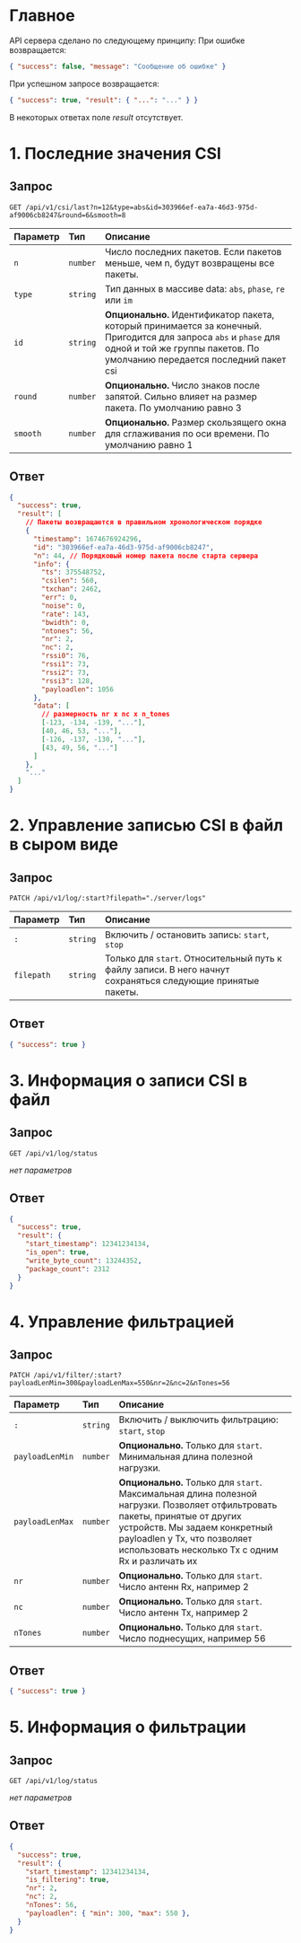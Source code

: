 # Главное

API сервера сделано по следующему принципу: При ошибке возвращается:

```json
{ "success": false, "message": "Сообщение об ошибке" }
```

При успешном запросе возвращается:

```json
{ "success": true, "result": { "...": "..." } }
```

В некоторых ответах поле _result_ отсутствует.

# 1. Последние значения CSI

## Запрос

```http
GET /api/v1/csi/last?n=12&type=abs&id=303966ef-ea7a-46d3-975d-af9006cb8247&round=6&smooth=8
```

| Параметр | Тип | Описание |
| :-- | :-- | :-- |
| `n` | `number` | Число последних пакетов. Если пакетов меньше, чем n, будут возвращены все пакеты. |
| `type` | `string` | Тип данных в массиве data: `abs`, `phase`, `re` или `im` |
| `id` | `string` | **Опционально.** Идентификатор пакета, который принимается за конечный. Пригодится для запроса `abs` и `phase` для одной и той же группы пакетов. По умолчанию передается последний пакет csi |
| `round` | `number` | **Опционально.** Число знаков после запятой. Сильно влияет на размер пакета. По умолчанию равно 3 |
| `smooth` | `number` | **Опционально.** Размер скользящего окна для сглаживания по оси времени. По умолчанию равно 1 |

## Ответ

```json
{
  "success": true,
  "result": [
    // Пакеты возвращаются в правильном хронологическом порядке
    {
      "timestamp": 1674676924296,
      "id": "303966ef-ea7a-46d3-975d-af9006cb8247",
      "n": 44, // Порядковый номер пакета после старта сервера
      "info": {
        "ts": 375548752,
        "csilen": 560,
        "txchan": 2462,
        "err": 0,
        "noise": 0,
        "rate": 143,
        "bwidth": 0,
        "ntones": 56,
        "nr": 2,
        "nc": 2,
        "rssi0": 76,
        "rssi1": 73,
        "rssi2": 73,
        "rssi3": 128,
        "payloadlen": 1056
      },
      "data": [
        // размерность nr x nc x n_tones
        [-123, -134, -139, "..."],
        [40, 46, 53, "..."],
        [-126, -137, -130, "..."],
        [43, 49, 56, "..."]
      ]
    },
    "..."
  ]
}
```

# 2. Управление записью CSI в файл в сыром виде

## Запрос

```http
PATCH /api/v1/log/:start?filepath="./server/logs"
```

| Параметр | Тип | Описание |
| :-- | :-- | :-- |
| `:` | `string` | Включить / остановить запись: `start`, `stop` |
| `filepath` | `string` | Только для `start`. Относительный путь к файлу записи. В него начнут сохраняться следующие принятые пакеты. |

## Ответ

```json
{ "success": true }
```

# 3. Информация о записи CSI в файл

## Запрос

```http
GET /api/v1/log/status
```

_нет параметров_

## Ответ

```json
{
  "success": true,
  "result": {
    "start_timestamp": 12341234134,
    "is_open": true,
    "write_byte_count": 13244352,
    "package_count": 2312
  }
}
```

# 4. Управление фильтрацией

## Запрос

```http
PATCH /api/v1/filter/:start?payloadLenMin=300&payloadLenMax=550&nr=2&nc=2&nTones=56
```

| Параметр | Тип | Описание |
| :-- | :-- | :-- |
| `:` | `string` | Включить / выключить фильтрацию: `start`, `stop` |
| `payloadLenMin` | `number` | **Опционально.** Только для `start`. Минимальная длина полезной нагрузки. |
| `payloadLenMax` | `number` | **Опционально.** Только для `start`. Максимальная длина полезной нагрузки. Позволяет отфильтровать пакеты, принятые от других устройств. Мы задаем конкретный payloadlen у Tx, что позволяет использовать несколько Tx с одним Rx и различать их |
| `nr` | `number` | **Опционально.** Только для `start`. Число антенн Rx, например 2 |
| `nc` | `number` | **Опционально.** Только для `start`. Число антенн Tx, например 2 |
| `nTones` | `number` | **Опционально.** Только для `start`. Число поднесущих, например 56 |

## Ответ

```json
{ "success": true }
```

# 5. Информация о фильтрации

## Запрос

```http
GET /api/v1/log/status
```

_нет параметров_

## Ответ

```json
{
  "success": true,
  "result": {
    "start_timestamp": 12341234134,
    "is_filtering": true,
    "nr": 2,
    "nc": 2,
    "nTones": 56,
    "payloadlen": { "min": 300, "max": 550 },
  }
}
```
